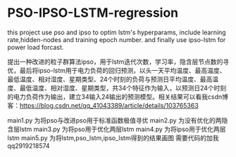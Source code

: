 # PSO-IPSO-LSTM-regression
this project use pso and ipso to optim lstm's hyperparams, include learning rate,hidden-nodes and training epoch number. and finally use ipso-lstm for power load forcast.



提出一种改进的粒子群算法ipso，用于lstm迭代次数，学习率，隐含层节点数的寻优，最后将ipso-lstm用于电力负荷的回归预测，以头一天平均温度、最高温度、最低温度、相对湿度、星期类型、24个时刻的负荷与预测日平均温度、最高温度、最低温度、相对湿度、星期类型，共34个特征作为输入，以预测日24个时刻的电力负荷作为输出，建立34输入24输出的预测模型。相关结果可以看我csdn博客：https://blog.csdn.net/qq_41043389/article/details/103765363


main1.py 为将pso与改进pso用于标准函数极值寻优
main2.py 为没有优化的两隐含层lstm
main3.py 为将pso用于优化两层lstm
main4.py 为将ipso用于优化两层lstm
main5.py 为将lstm,pso_lstm,ipso_lstm得到的结果画图
需要代码的加我qq2919218574
